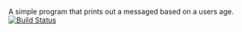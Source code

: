 A simple program that prints out a messaged based on a users age.
[![Build Status](https://travis-ci.com/briswells/Bugtastic.svg?branch=master)](https://travis-ci.com/briswells/Bugtastic)
